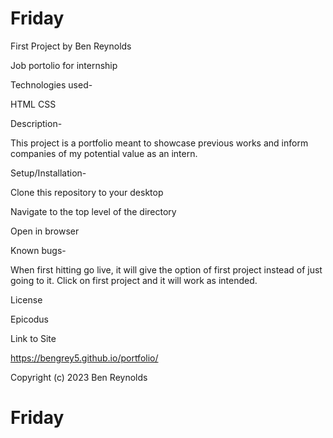 # Friday
First Project by Ben Reynolds

Job portolio for internship

Technologies used-

HTML
CSS

Description-

This project is a portfolio meant to showcase previous works and inform companies of my potential value as an intern.

Setup/Installation-

Clone this repository to your desktop

Navigate to the top level of the directory

Open in browser

Known bugs-

When first hitting go live, it will give the option of first project instead of just going to it. Click on first project and it will work as intended.

License

Epicodus

Link to Site 

https://bengrey5.github.io/portfolio/

Copyright (c) 2023 Ben Reynolds
# Friday
